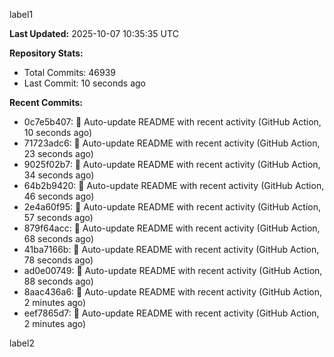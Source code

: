 
label1 
<!-- ACTIVITY_START -->
**Last Updated:** 2025-10-07 10:35:35 UTC

**Repository Stats:**
- Total Commits: 46939
- Last Commit: 10 seconds ago

**Recent Commits:**
- 0c7e5b407: 🤖 Auto-update README with recent activity (GitHub Action, 10 seconds ago)
- 71723adc6: 🤖 Auto-update README with recent activity (GitHub Action, 23 seconds ago)
- 9025f02b7: 🤖 Auto-update README with recent activity (GitHub Action, 34 seconds ago)
- 64b2b9420: 🤖 Auto-update README with recent activity (GitHub Action, 46 seconds ago)
- 2e4a60f95: 🤖 Auto-update README with recent activity (GitHub Action, 57 seconds ago)
- 879f64acc: 🤖 Auto-update README with recent activity (GitHub Action, 68 seconds ago)
- 41ba7166b: 🤖 Auto-update README with recent activity (GitHub Action, 78 seconds ago)
- ad0e00749: 🤖 Auto-update README with recent activity (GitHub Action, 88 seconds ago)
- 8aac436a6: 🤖 Auto-update README with recent activity (GitHub Action, 2 minutes ago)
- eef7865d7: 🤖 Auto-update README with recent activity (GitHub Action, 2 minutes ago)
<!-- ACTIVITY_END -->

label2
